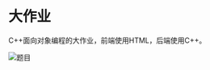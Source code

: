 # 大作业

C++面向对象编程的大作业，前端使用HTML，后端使用C++。


![题目](https://github.com/KanaMeisa/Dazuoye/blob/main/public/%E9%A2%98%E7%9B%AE.jpg)
